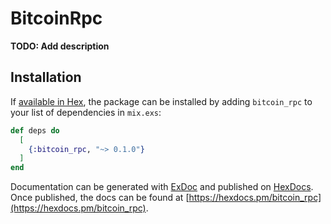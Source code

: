 # BitcoinRpc

**TODO: Add description**

## Installation

If [available in Hex](https://hex.pm/docs/publish), the package can be installed
by adding `bitcoin_rpc` to your list of dependencies in `mix.exs`:

```elixir
def deps do
  [
    {:bitcoin_rpc, "~> 0.1.0"}
  ]
end
```

Documentation can be generated with [ExDoc](https://github.com/elixir-lang/ex_doc)
and published on [HexDocs](https://hexdocs.pm). Once published, the docs can
be found at [https://hexdocs.pm/bitcoin_rpc](https://hexdocs.pm/bitcoin_rpc).

